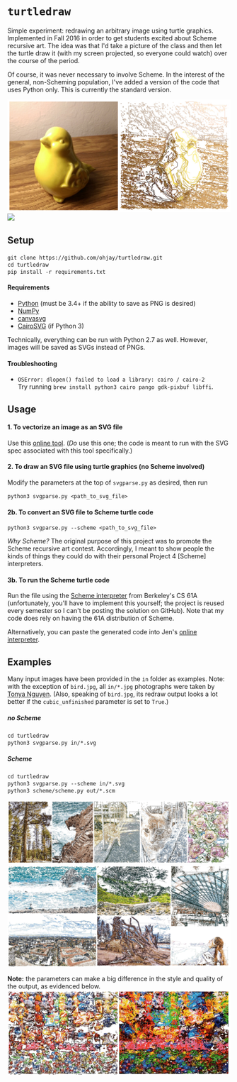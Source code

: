 # `turtledraw`
Simple experiment: redrawing an arbitrary image using turtle graphics. Implemented in Fall 2016 in order to get students excited about Scheme recursive art. The idea was that I'd take a picture of the class and then let the turtle draw it (with my screen projected, so everyone could watch) over the course of the period.

Of course, it was never necessary to involve Scheme. In the interest of the general, non-Scheming population, I've added a version of the code that uses Python only. This is currently the standard version.

![bird](out/comparisons/bird.jpg)
[![](https://user-images.githubusercontent.com/8358648/34330119-9d3218d8-e8cc-11e7-8b39-b5302aa124d3.gif)](https://github.com/ohjay/turtledraw/blob/master/out/comparisons/turtle.gif)

## Setup
```
git clone https://github.com/ohjay/turtledraw.git
cd turtledraw
pip install -r requirements.txt
```

#### Requirements
- [Python](https://www.python.org/) (must be 3.4+ if the ability to save as PNG is desired)
- [NumPy](http://www.numpy.org/)
- [canvasvg](https://github.com/WojciechMula/canvas2svg)
- [CairoSVG](http://cairosvg.org/) (if Python 3)

Technically, everything can be run with Python 2.7 as well. However, images will be saved as SVGs instead of PNGs.

#### Troubleshooting
- `OSError: dlopen() failed to load a library: cairo / cairo-2`<br>
  Try running `brew install python3 cairo pango gdk-pixbuf libffi`.

## Usage
#### 1. To vectorize an image as an SVG file
Use this [online tool](https://www.vectorizer.io/). (_Do_ use this one; the code is meant to run with the SVG spec associated with this tool specifically.)

#### 2. To draw an SVG file using turtle graphics (no Scheme involved)
Modify the parameters at the top of `svgparse.py` as desired, then run
```
python3 svgparse.py <path_to_svg_file>
```

#### 2b. To convert an SVG file to Scheme turtle code
```
python3 svgparse.py --scheme <path_to_svg_file>
```

_Why Scheme?_ The original purpose of this project was to promote the Scheme recursive art contest. Accordingly, I meant to show people the kinds of things they could do with their personal Project 4 [Scheme] interpreters.

#### 3b. To run the Scheme turtle code
Run the file using the [Scheme interpreter](https://inst.eecs.berkeley.edu/~cs61a/sp17/proj/scheme/) from Berkeley's CS 61A (unfortunately, you'll have to implement this yourself; the project is reused every semester so I can't be posting the solution on GitHub). Note that my code does rely on having the 61A distribution of Scheme.

Alternatively, you can paste the generated code into Jen's [online interpreter](https://scheme.cs61a.org/).

## Examples
Many input images have been provided in the `in` folder as examples. Note: with the exception of `bird.jpg`, all `in/*.jpg` photographs were taken by [Tonya Nguyen](https://tonyanguyen.github.io/). (Also, speaking of `bird.jpg`, its redraw output looks a lot better if the `cubic_unfinished` parameter is set to `True`.)

##### _no Scheme_
```
cd turtledraw
python3 svgparse.py in/*.svg
```

##### _Scheme_
```
cd turtledraw
python3 svgparse.py --scheme in/*.svg
python3 scheme/scheme.py out/*.scm
```

![examples 5, 19, 27, 32, 37](out/comparisons/examples0.jpg)
![examples 4, 6, 7, 16, 12, 23](out/comparisons/examples1.jpg)

**Note:** the parameters can make a big difference in the style and quality of the output, as evidenced below.
![example 41](out/comparisons/example41.jpg)
